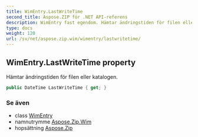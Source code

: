 ```yaml
---
title: WimEntry.LastWriteTime
second_title: Aspose.ZIP för .NET API-referens
description: WimEntry fast egendom. Hämtar ändringstiden för filen eller katalogen.
type: docs
weight: 120
url: /sv/net/aspose.zip.wim/wimentry/lastwritetime/
---
```

## WimEntry.LastWriteTime property

Hämtar ändringstiden för filen eller katalogen.

```csharp
public DateTime LastWriteTime { get; }
```

### Se även

* class [WimEntry](../)
* namnutrymme [Aspose.Zip.Wim](../../wimentry/)
* hopsättning [Aspose.Zip](../../../)


